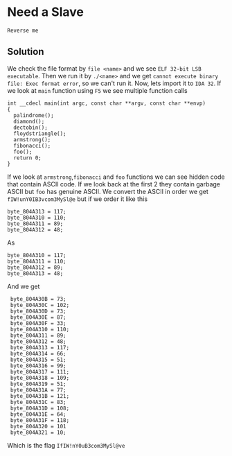 # Need a Slave

`Reverse me`

## Solution

We check the file format by `file <name>` and we see `ELF 32-bit LSB executable`.
Then we run it by `./<name>` and we get `cannot execute binary file: Exec format error`, so we can't run it.
Now, lets import it to `IDA 32`.
If we look at `main` function using `F5` we see multiple function calls
```
int __cdecl main(int argc, const char **argv, const char **envp)
{
  palindrome();
  diamond();
  dectobin();
  floydstriangle();
  armstrong();
  fibonacci();
  foo();
  return 0;
}
```
If we look at `armstrong`,`fibonacci` and `foo` functions we can see hidden code that contain ASCII code.
If we look back at the first 2 they contain garbage ASCII but `foo` has genuine ASCII.
We convert the ASCII in order we get `fIW!unY0IB3vcom3MySl@e` but if we order it like this
```
byte_804A313 = 117;
byte_804A310 = 110;
byte_804A311 = 89;
byte_804A312 = 48;
```
As 
```
byte_804A310 = 117;
byte_804A311 = 110;
byte_804A312 = 89;
byte_804A313 = 48;
```
And we get
```
 byte_804A30B = 73;
 byte_804A30C = 102;
 byte_804A30D = 73;
 byte_804A30E = 87;
 byte_804A30F = 33;
 byte_804A310 = 110;
 byte_804A311 = 89;
 byte_804A312 = 48;
 byte_804A313 = 117;
 byte_804A314 = 66;
 byte_804A315 = 51;
 byte_804A316 = 99;
 byte_804A317 = 111;
 byte_804A318 = 109;
 byte_804A319 = 51;
 byte_804A31A = 77;
 byte_804A31B = 121;
 byte_804A31C = 83;
 byte_804A31D = 108;
 byte_804A31E = 64;
 byte_804A31F = 118;
 byte_804A320 = 101
 byte_804A321 = 10;
```
Which is the flag `IfIW!nY0uB3com3MySl@ve`